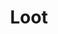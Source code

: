 ---
layout: song
id: 21
title: Loot
artist: Kraedt
genre: Glitch Hop
image: Treasure EP.jpg
buy-able: true
downloadable: true
yt-id: yzgaQ5UGFTI
itunes: https://itunes.apple.com/us/album/treasure-ep/id1192196861
beatport:
gplay: https://play.google.com/store/music/album/Kraedt_Treasure_EP?id=Bxl7gttnlkr4tf52qryaprf2cde
amazon: http://goo.gl/4OeFhE
license: 1
---